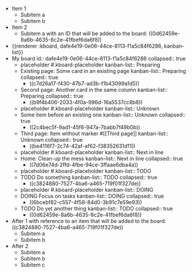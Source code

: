 - Item 1
  - Subitem a
  - Subitem b
- Item 2
  - Subitem a with an ID that will be added to the board: ((0d62459e-8a6b-4635-8c2e-41fbef6da6f8))
- {{renderer :kboard, dafe4e19-0e06-44ce-8113-f1a5c84f6286, kanban-list}}
- My board
  id:: dafe4e19-0e06-44ce-8113-f1a5c84f6286
  collapsed:: true
  - placeholder #.kboard-placeholder
    kanban-list:: Preparing
  - Existing page: Some card in an existing page
    kanban-list:: Preparing
    collapsed:: true
    - ((c7d26a17-f430-47b7-ad3b-f1b43099a1d5))
  - Second page: Another card in the same column
    kanban-list:: Preparing
    collapsed:: true
    - ((b9f4b406-2033-4f0a-996d-16a5537cc8b8))
  - placeholder #.kboard-placeholder
    kanban-list:: Unknown
  - Some item before an existing one
    kanban-list:: Unknown
    collapsed:: true
    - ((2c4bec5f-9ad1-45f6-947a-7babb7f49b0b))
  - Third page: Item without marker #[[Third page]]
    kanban-list:: Unknown
    collapsed:: true
    - ((be4116f7-2c74-42af-af62-f38352631d11))
  - placeholder #.kboard-placeholder
    kanban-list:: Next in line
  - Home: Clean-up the mess
    kanban-list:: Next in line
    collapsed:: true
    - ((7d06e74d-2ffd-4fbe-94ce-3ffaae6dba4a))
  - placeholder #.kboard-placeholder
    kanban-list:: TODO
  - TODO Do something
    kanban-list:: TODO
    collapsed:: true
    - ((c3824880-7527-4ba6-a465-719f01f327de))
  - placeholder #.kboard-placeholder
    kanban-list:: DOING
  - DOING Focus on tasks
    kanban-list:: DOING
    collapsed:: true
    - ((6bcebf82-c557-4f58-84d0-3b91c7e59e93))
  - TODO Do yet another thing
    kanban-list:: TODO
    collapsed:: true
    - ((0d62459e-8a6b-4635-8c2e-41fbef6da6f8))
- After 1 with reference to an item that will be added to the board: ((c3824880-7527-4ba6-a465-719f01f327de))
  - Subitem a
  - Subitem b
- After 2
  - Subitem a
  - Subitem b
  - Subitem c
